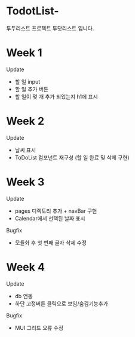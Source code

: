 # TodotList-

투두리스트 프로젝트 투닷리스트 입니다.

# Week 1

Update

- 할 일 input
- 할 일 추가 버튼
- 할 일이 몇 개 추가 되었는지 h1에 표시

# Week 2

Update

- 날씨 표시
- ToDoList 컴포넌트 재구성 (할 일 완료 및 삭제 구현)

# Week 3

Update

- pages 디렉토리 추가 + navBar 구현
- Calendar에서 선택된 날짜 표시

Bugfix

- 모듈화 후 첫 번째 글자 삭제 수정

# Week 4

Update

- db 연동 
- 하단 고정버튼 클릭으로 보임/숨김기능추가

Bugfix

- MUI 그리드 오류 수정


